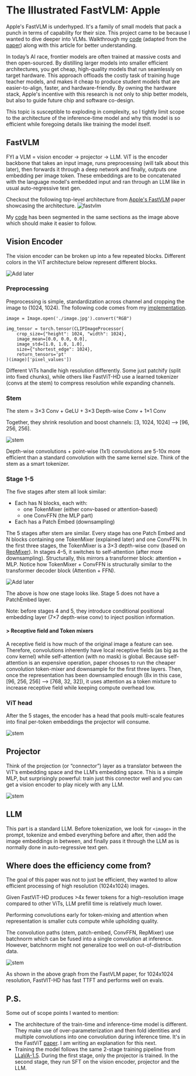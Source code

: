 # The Illustrated FastVLM: Apple
Apple's FastVLM is underhyped. It's a family of small models that pack a punch in terms of capability for their size. This project came to be because I wanted to dive deeper into VLMs. Walkthrough my [code](https://github.com/omkaark/models-from-scratch/blob/main/apple-fastvlm/fastvlm.ipynb) (adapted from the [paper](https://arxiv.org/html/2412.13303v2#bib.bib53)) along with this article for better understanding. 

In today’s AI race, frontier models are often trained at massive costs and then open-sourced. By distilling larger models into smaller efficient architectures, you get cheap, high-quality models that run seamlessly on target hardware. This approach offloads the costly task of training huge teacher models, and makes it cheap to produce student models that are easier-to-align, faster, and hardware-friendly. By owning the hardware stack, Apple's incentive with this research is not only to ship better models, but also to guide future chip and software co-design.

This topic is susceptible to exploding in complexity, so I tightly limit scope to the architecture of the inference-time model and why this model is so efficient while foregoing details like training the model itself.

## FastVLM
FYI a VLM = vision encoder -> projector -> LLM. ViT is the encoder backbone that takes an input image, runs preprocessing (will talk about this later), then forwards it through a deep network and finally, outputs one embedding per image token. These embeddings are to be concatenated with the language model's embedded input and ran through an LLM like in usual auto-regressive text gen.

Checkout the following top-level architecture from [Apple's FastVLM](https://www.arxiv.org/pdf/2412.13303) paper showcasing the architecture.
![fastvlm](https://raw.githubusercontent.com/omkaark/omkaark.github.io/refs/heads/main/public/6-vit/vlm.png?raw=true)

My [code](https://github.com/omkaark/models-from-scratch/blob/main/apple-fastvlm/fastvlm.ipynb) has been segmented in the same sections as the image above which should make it easier to follow. 

## Vision Encoder
The vision encoder can be broken up into a few repeated blocks. Different colors in the ViT architecture below represent different blocks.

<img style="max-height: 40rem !important;" src="https://raw.githubusercontent.com/omkaark/omkaark.github.io/refs/heads/main/public/6-vit/vit.png?raw=true" alt="Add later" />

### Preprocessing
Preprocessing is simple, standardization across channel and cropping the image to (1024, 1024). The following code comes from my [implementation](https://github.com/omkaark/models-from-scratch/blob/main/apple-fastvlm/fastvlm.ipynb).

```
image = Image.open('./image.jpg').convert("RGB")

img_tensor = torch.tensor(CLIPImageProcessor(
    crop_size={"height": 1024, "width": 1024},
    image_mean=[0.0, 0.0, 0.0],
    image_std=[1.0, 1.0, 1.0],
    size={"shortest_edge": 1024},
    return_tensors='pt'
)(image)['pixel_values'])
```

Different ViTs handle high resolution differently. Some just patchify (split into fixed chunks), while others like FastViT-HD use a learned tokenizer (convs at the stem) to compress resolution while expanding channels.

### Stem
The stem = 3×3 Conv + GeLU + 3×3 Depth-wise Conv + 1×1 Conv

Together, they shrink resolution and boost channels: [3, 1024, 1024] --> [96, 256, 256].

![stem](https://raw.githubusercontent.com/omkaark/omkaark.github.io/refs/heads/main/public/6-vit/stem.png?raw=true)

Depth-wise convolutions + point-wise (1x1) convolutions are 5-10x more efficient than a standard convolution with the same kernel size. Think of the stem as a smart tokenizer.

### Stage 1-5

The five stages after stem all look similar:
- Each has N blocks, each with:
  - one TokenMixer (either conv-based or attention-based)
  - one ConvFFN (the MLP part)
- Each has a Patch Embed (downsampling)

The 5 stages after stem are similar. Every stage has one Patch Embed and N blocks containing one TokenMixer (explained later) and one ConvFFN. In the first three stages, the TokenMixer is a 3×3 depth-wise conv (based on [RepMixer](https://arxiv.org/pdf/2303.14189)). In stages 4–5, it switches to self-attention (after more downsampling). Structurally, this mirrors a transformer block: attention + MLP. Notice how TokenMixer + ConvFFN is structurally similar to the transformer decoder block (Attention + FFN).

<img style="max-height: 40rem !important;" src="https://raw.githubusercontent.com/omkaark/omkaark.github.io/refs/heads/main/public/6-vit/stages.png?raw=true" alt="Add later" />

The above is how one stage looks like. Stage 5 does not have a PatchEmbed layer.

Note: before stages 4 and 5, they introduce conditional positional embedding layer (7×7 depth-wise conv) to inject position information.

#### > Receptive field and Token mixers

A receptive field is how much of the original image a feature can see. Therefore, convolutions inherently have local receptive fields (as big as the conv kernel) while self-attention (with no mask) is global. Because self-attention is an expensive operation, paper chooses to run the cheaper convolution token-mixer and downsample for the first three layers. Then, once the representation has been downsampled enough (8x in this case, [96, 256, 256] --> [768, 32, 32]), it uses attention as a token mixture to increase receptive field while keeping compute overhead low.

### ViT head
After the 5 stages, the encoder has a head that pools multi-scale features into final per-token embeddings the projector will consume.

![stem](https://raw.githubusercontent.com/omkaark/omkaark.github.io/refs/heads/main/public/6-vit/head.png?raw=true)

## Projector
Think of the projection (or “connector”) layer as a translator between the ViT’s embedding space and the LLM’s embedding space. This is a simple MLP, but surprisingly powerful: train just this connector well and you can get a vision encoder to play nicely with any LLM.

![stem](https://raw.githubusercontent.com/omkaark/omkaark.github.io/refs/heads/main/public/6-vit/projector.png?raw=true)

## LLM

This part is a standard LLM. Before tokenization, we look for `<image>` in the prompt, tokenize and embed everything before and after, then add the image embeddings in between, and finally pass it through the LLM as is normally done in auto-regressive text gen.

## Where does the efficiency come from?

The goal of this paper was not to just be efficient, they wanted to allow efficient processing of high resolution (1024x1024) images.

Given FastViT-HD produces >4x fewer tokens for a high-resolution image compared to other ViTs, LLM prefill time is relatively much lower.

Performing convolutions early for token-mixing and attention when representation is smaller cuts compute while upholding quality.

The convolution paths (stem, patch-embed, ConvFFN, RepMixer) use batchnorm which can be fused into a single convolution at inference. However, batchnorm might not generalize too well on out-of-distribution data.

![stem](https://raw.githubusercontent.com/omkaark/omkaark.github.io/refs/heads/main/public/6-vit/efficient.png?raw=true)

As shown in the above graph from the FastVLM paper, for 1024x1024 resolution, FastVIT-HD has fast TTFT and performs well on evals.


## P.S.
Some out of scope points I wanted to mention:
- The architecture of the train-time and inference-time model is different. They make use of over-parameterization and then fold identities and multiple convolutions into one convolution during inference time. It's in the FastViT [paper](https://arxiv.org/abs/2303.14189). I am writing an explanation for this next.
- Training the model follows the same 2-stage training pipeline from [LLaVA-1.5](https://arxiv.org/pdf/2310.03744). During the first stage, only the projector is trained. In the second stage, they run SFT on the vision encoder, projector and the LLM.
